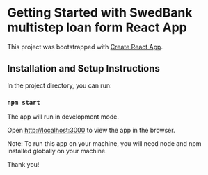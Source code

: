 # Getting Started with SwedBank multistep loan form React App

This project was bootstrapped with [Create React App](https://github.com/facebook/create-react-app).


## Installation and Setup Instructions

In the project directory, you can run:

### `npm start`

The app will run in development mode.

Open [http://localhost:3000](http://localhost:3000) to view the app in the browser.

Note: To run this app on your machine, you will need node and npm installed globally on your machine.

Thank you!



